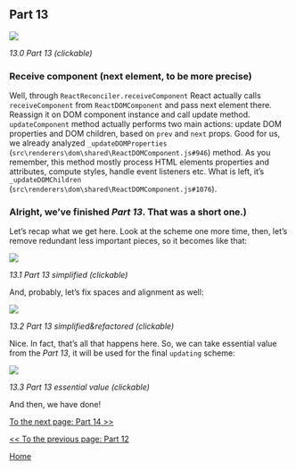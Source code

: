 ## Part 13

[![](https://rawgit.com/Bogdan-Lyashenko/Under-the-hood-ReactJS/master/stack/images/13/part-13.svg)](https://rawgit.com/Bogdan-Lyashenko/Under-the-hood-ReactJS/master/stack/images/13/part-13.svg)

<em>13.0 Part 13 (clickable)</em>

### Receive component (next element, to be more precise)

Well, through `ReactReconciler.receiveComponent` React actually calls `receiveComponent` from `ReactDOMComponent` and pass next element there. Reassign it on DOM component instance and call update method. `updateComponent` method actually performs two main actions: update DOM properties and DOM children, based on `prev` and `next` props. Good for us, we already analyzed `_updateDOMProperties` (`src\renderers\dom\shared\ReactDOMComponent.js#946`) method. As you remember, this method mostly process HTML elements properties and attributes, compute styles, handle event listeners etc. What is left, it’s `_updateDOMChildren` (`src\renderers\dom\shared\ReactDOMComponent.js#1076`).

### Alright, we’ve finished *Part 13*. That was a short one.)

Let’s recap what we get here. Look at the scheme one more time, then, let’s remove redundant less important pieces, so it becomes like that:

[![](https://rawgit.com/Bogdan-Lyashenko/Under-the-hood-ReactJS/master/stack/images/13/part-13-A.svg)](https://rawgit.com/Bogdan-Lyashenko/Under-the-hood-ReactJS/master/stack/images/13/part-13-A.svg)

<em>13.1 Part 13 simplified (clickable)</em>

And, probably, let’s fix spaces and alignment as well:

[![](https://rawgit.com/Bogdan-Lyashenko/Under-the-hood-ReactJS/master/stack/images/13/part-13-B.svg)](https://rawgit.com/Bogdan-Lyashenko/Under-the-hood-ReactJS/master/stack/images/13/part-13-B.svg)

<em>13.2 Part 13 simplified&refactored (clickable)</em>

Nice. In fact, that’s all that happens here. So, we can take essential value from the *Part 13*, it will be used for the final `updating` scheme:

[![](https://rawgit.com/Bogdan-Lyashenko/Under-the-hood-ReactJS/master/stack/images/13/part-13-C.svg)](https://rawgit.com/Bogdan-Lyashenko/Under-the-hood-ReactJS/master/stack/images/13/part-13-C.svg)

<em>13.3 Part 13 essential value (clickable)</em>

And then, we have done!


[To the next page: Part 14 >>](./Part-14.md)

[<< To the previous page: Part 12](./Part-13.md)


[Home](../../README.md)
